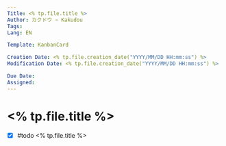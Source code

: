 ```yaml
---
Title: <% tp.file.title %>
Author: カクドウ ~ Kakudou
Tags:
Lang: EN

Template: KanbanCard

Creation Date: <% tp.file.creation_date("YYYY/MM/DD HH:mm:ss") %>
Modification Date: <% tp.file.creation_date("YYYY/MM/DD HH:mm:ss") %>

Due Date: 
Assigned: 
---
```


# <% tp.file.title %>

  - [x] #todo  <% tp.file.title %>
